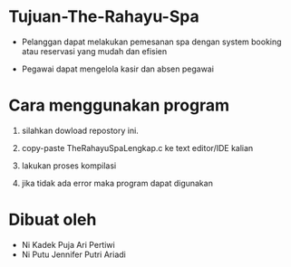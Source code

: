 # Tujuan-The-Rahayu-Spa
- Pelanggan dapat melakukan pemesanan spa dengan system booking atau reservasi yang mudah dan efisien

- Pegawai dapat mengelola kasir dan absen pegawai 

# Cara menggunakan program
1. silahkan dowload repostory ini.

2. copy-paste TheRahayuSpaLengkap.c ke text editor/IDE kalian

3. lakukan proses kompilasi

4. jika tidak ada error maka program dapat digunakan


# Dibuat oleh
- Ni Kadek Puja Ari Pertiwi
- Ni Putu Jennifer Putri Ariadi
